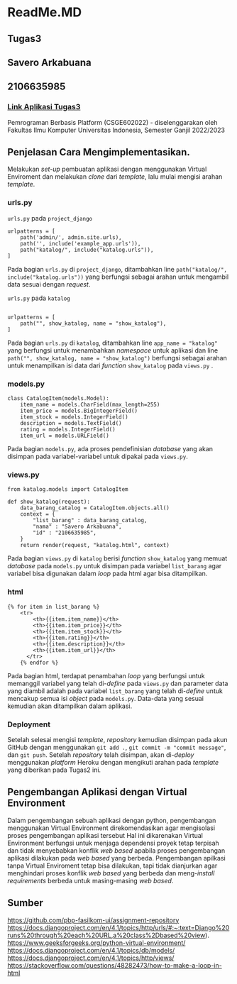 # ReadMe.MD 
## Tugas3
## Savero Arkabuana
## 2106635985

### [Link Aplikasi Tugas3](https://veroarkabuana.herokuapp.com/mywatchlist/)

Pemrograman Berbasis Platform (CSGE602022) - diselenggarakan oleh Fakultas Ilmu Komputer Universitas Indonesia, Semester Ganjil 2022/2023

## Penjelasan Cara Mengimplementasikan.

Melakukan _set-up_ pembuatan aplikasi dengan menggunakan Virtual Enviroment dan melakukan _clone_ dari _template_, lalu mulai mengisi arahan _template_.

### urls.py

```urls.py``` pada ```project_django```

```
urlpatterns = [
    path('admin/', admin.site.urls),
    path('', include('example_app.urls')),
    path("katalog/", include("katalog.urls")),
]
```
Pada bagian ```urls.py``` di ```project_django```, ditambahkan line ```path("katalog/", include("katalog.urls"))``` yang berfungsi sebagai arahan untuk mengambil data sesuai dengan _request_.

```urls.py``` pada ```katalog```

```app_name = "katalog"

urlpatterns = [
    path("", show_katalog, name = "show_katalog"),
]
```
Pada bagian ```urls.py``` di ```katalog```, ditambahkan line ```app_name = "katalog"``` yang berfungsi untuk menambahkan _namespace_ untuk aplikasi dan line ```path("", show_katalog, name = "show_katalog")``` berfungsi sebagai arahan untuk menampilkan isi data dari _function_ ```show_katalog``` pada ```views.py``` .

### models.py

```
class CatalogItem(models.Model):
    item_name = models.CharField(max_length=255)
    item_price = models.BigIntegerField()
    item_stock = models.IntegerField()
    description = models.TextField()
    rating = models.IntegerField()
    item_url = models.URLField()
```

Pada bagian ```models.py```, ada proses pendefinisian _database_ yang akan disimpan pada variabel-variabel untuk dipakai pada ```views.py```.

### views.py

```
from katalog.models import CatalogItem

def show_katalog(request):
    data_barang_catalog = CatalogItem.objects.all()
    context = {
        "list_barang" : data_barang_catalog,
        "nama" : "Savero Arkabuana",
        "id" : "2106635985",
    }
    return render(request, "katalog.html", context)
```
Pada bagian ```views.py``` di ```katalog``` berisi _function_ ```show_katalog``` yang memuat _database_ pada ```models.py``` untuk disimpan pada variabel ```list_barang``` agar variabel bisa digunakan dalam _loop_ pada html agar bisa ditampilkan.


### html

```
{% for item in list_barang %}
    <tr>
        <th>{{item.item_name}}</th>
        <th>{{item.item_price}}</th>
        <th>{{item.item_stock}}</th>
        <th>{{item.rating}}</th>
        <th>{{item.description}}</th>
        <th>{{item.item_url}}</th>
      </tr>
    {% endfor %}
```
Pada bagian html, terdapat penambahan _loop_ yang berfungsi untuk memanggil variabel yang telah di-_define_ pada ```views.py``` dan parameter data yang diambil adalah pada variabel ```list_barang``` yang telah di-_define_ untuk mencakup semua isi _object_ pada ```models.py```. Data-data yang sesuai kemudian akan ditampilkan dalam aplikasi.

### Deployment

Setelah selesai mengisi _template_, _repository_ kemudian disimpan pada akun GitHub dengan menggunakan ```git add .```, ```git commit -m "commit message"```, dan ```git push```. Setelah _repository_ telah disimpan, akan di-_deploy_ menggunakan _platform_ Heroku dengan mengikuti arahan pada _template_ yang diberikan pada Tugas2 ini.

## Pengembangan Aplikasi dengan Virtual Environment
Dalam pengembangan sebuah aplikasi dengan python, pengembangan menggunakan Virtual Environment direkomendasikan agar mengisolasi proses pengembangan aplikasi tersebut Hal ini dikarenakan Virtual Environment berfungsi untuk menjaga dependensi proyek tetap terpisah dan tidak menyebabkan konflik _web based_ apabila proses pengembangan aplikasi dilakukan pada _web based_ yang berbeda. Pengembangan apilkasi tanpa Virtual Enviroment tetap bisa dilakukan, tapi tidak dianjurkan agar menghindari proses konflik _web based_ yang berbeda dan meng-_install_ _requirements_ berbeda untuk masing-masing _web based_.

## Sumber

https://github.com/pbp-fasilkom-ui/assignment-repository
https://docs.djangoproject.com/en/4.1/topics/http/urls/#:~:text=Django%20runs%20through%20each%20URL,a%20class%2Dbased%20view).
https://www.geeksforgeeks.org/python-virtual-environment/
https://docs.djangoproject.com/en/4.1/topics/db/models/
https://docs.djangoproject.com/en/4.1/topics/http/views/
https://stackoverflow.com/questions/48282473/how-to-make-a-loop-in-html

